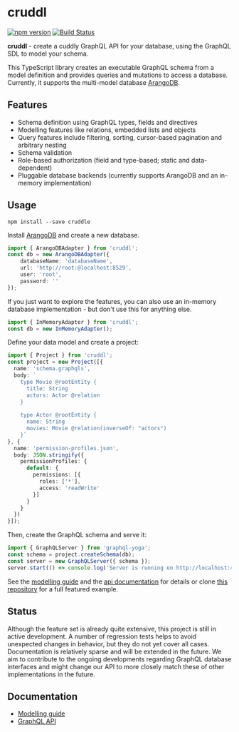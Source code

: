 # cruddl

[![npm version](https://badge.fury.io/js/cruddl.svg)](https://npmjs.org/cruddl) [![Build Status](https://travis-ci.org/AEB-labs/cruddl.svg?branch=master)](https://travis-ci.org/AEB-labs/cruddl)

**cruddl** - create a cuddly GraphQL API for your database, using the GraphQL SDL to model your schema.

This TypeScript library creates an executable GraphQL schema from a model definition and provides queries and mutations to access a database. Currently, it supports the multi-model database [ArangoDB](https://www.arangodb.com/).

## Features

* Schema definition using GraphQL types, fields and directives
* Modelling features like relations, embedded lists and objects
* Query features include filtering, sorting, cursor-based pagination and arbitrary nesting
* Schema validation
* Role-based authorization (field and type-based; static and data-dependent)
* Pluggable database backends (currently supports ArangoDB and an in-memory implementation)

## Usage

```
npm install --save cruddle
```

Install [ArangoDB](https://www.arangodb.com/) and create a new database.

```typescript
import { ArangoDBAdapter } from 'cruddl';
const db = new ArangoDBAdapter({
    databaseName: 'databaseName',
    url: 'http://root:@localhost:8529',
    user: 'root',
    password: ''
});
```

If you just want to explore the features, you can also use an in-memory database implementation - but don't use this for anything else.

```typescript
import { InMemoryAdapter } from 'cruddl';
const db = new InMemoryAdapter();
```

Define your data model and create a project:

```typescript
import { Project } from 'cruddl';
const project = new Project([{
  name: 'schema.graphqls',
  body: `
    type Movie @rootEntity {
      title: String
      actors: Actor @relation
    }
    
    type Actor @rootEntity {
      name: String
      movies: Movie @relation(inverseOf: "actors")
    }`
}, {
  name: 'permission-profiles.json',
  body: JSON.stringify({
    permissionProfiles: {
      default: {
        permissions: [{
          roles: ['*'],
          access: 'readWrite'
        }]
      }
    }
  })
}]);
```

Then, create the GraphQL schema and serve it:

```typescript
import { GraphQLServer } from 'graphql-yoga';
const schema = project.createSchema(db);
const server = new GraphQLServer({ schema });
server.start(() => console.log('Server is running on http://localhost:4000/'));
```

See the [modelling guide](docs/modelling.md) and the [api documentation](docs/api.md) for details or clone [this repository](https://github.com/AEB-labs/cruddl-demo) for a full featured example.

## Status

Although the feature set is already quite extensive, this project is still in active development. A number of regression tests helps to avoid unexpected changes in behavior, but they do not yet cover all cases. Documentation is relatively sparse and will be extended in the future. We aim to contribute to the ongoing developments regarding GraphQL database interfaces and might change our API to more closely match these of other implementations in the future.

## Documentation

* [Modelling guide](docs/modelling.md)
* [GraphQL API](docs/api.md)
